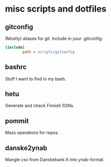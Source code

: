# misc scripts and dotfiles

## gitconfig

(Mostly) aliases for git. Include in your .gitconfig:

```ini
[include]
        path = scripts/gitconfig
```

## bashrc

Stuff I want to find in my bash.

## hetu

Generate and check Finnish SSNs.

## pommit

Mass operations for repos.

## danske2ynab

Mangle csv from Danskebank.fi into ynab-format.
